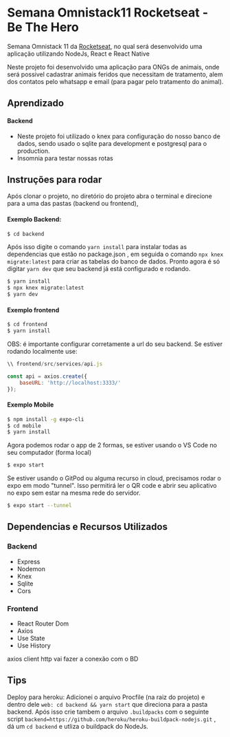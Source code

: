 # Semana Omnistack11 Rocketseat - Be The Hero
Semana Omnistack 11 da [Rocketseat](https://rocketseat.com.br/), no qual será desenvolvido uma aplicação utilizando NodeJs, React e React Native

Neste projeto foi desenvolvido uma aplicação para ONGs de animais, onde será possivel cadastrar animais feridos que necessitam de tratamento, 
alem dos contatos pelo whatsapp e email (para pagar pelo tratamento do animal).

## Aprendizado

#### Backend
- Neste projeto foi utilizado o knex para configuração do nosso banco de dados, sendo usado o sqlite para development e 
postgresql para o production.
- Insomnia para testar nossas rotas
## Instruções para rodar
Após clonar o projeto, no diretório do projeto abra o terminal e direcione para a uma das pastas (backend ou frontend), 
#### Exemplo Backend:
``` bash
$ cd backend
```
Após isso digite o comando `yarn install` para instalar todas as dependencias que estão no package.json , em seguida
o comando `npx knex migrate:latest` para criar as tabelas do banco de dados. 
Pronto agora é só digitar `yarn dev` que seu backend já está configurado e rodando.
``` bash
$ yarn install
$ npx knex migrate:latest
$ yarn dev
```

#### Exemplo frontend

``` bash
$ cd frontend
$ yarn install
```
OBS: é importante configurar corretamente a url do seu backend. Se estiver rodando localmente use:
```javascript
\\ frontend/src/services/api.js

const api = axios.create({
    baseURL: 'http://localhost:3333/'
});
```
#### Exemplo Mobile
``` bash
$ npm install -g expo-cli
$ cd mobile
$ yarn install
```
Agora podemos rodar o app de 2 formas, se estiver usando o VS Code no seu computador (forma local)
``` bash
$ expo start
```
Se estiver usando o GitPod ou alguma recurso in cloud, precisamos rodar o expo em modo "tunnel". Isso permitirá ler o QR code 
e abrir seu aplicativo no expo sem estar na mesma rede do servidor.
``` bash
$ expo start --tunnel
```

## Dependencias e Recursos Utilizados
### Backend
- Express
- Nodemon
- Knex
- Sqlite
- Cors
### Frontend
- React Router Dom
- Axios
- Use State
- Use History

axios client http vai fazer a conexão com o BD

## Tips
Deploy para heroku: Adicionei o arquivo Procfile (na raiz do projeto) e dentro dele `web: cd backend && yarn start` que direciona para a pasta backend. 
Após isso crie tambem o arquivo `.buildpacks` com o seguinte script `backend=https://github.com/heroku/heroku-buildpack-nodejs.git` , dá um `cd backend` e utliza o buildpack do NodeJs. 
